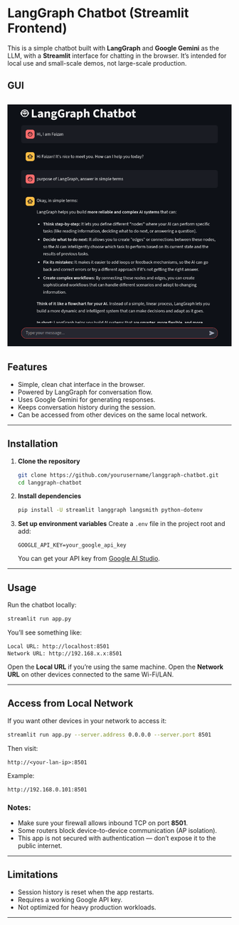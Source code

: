 # LangGraph Chatbot (Streamlit Frontend)

This is a simple chatbot built with **LangGraph** and **Google Gemini** as the LLM, with a **Streamlit** interface for chatting in the browser.
It’s intended for local use and small-scale demos, not large-scale production.

## GUI
![ChatBot App](gui.png)
---

## Features

* Simple, clean chat interface in the browser.
* Powered by LangGraph for conversation flow.
* Uses Google Gemini for generating responses.
* Keeps conversation history during the session.
* Can be accessed from other devices on the same local network.

---

## Installation

1. **Clone the repository**

   ```bash
   git clone https://github.com/yourusername/langgraph-chatbot.git
   cd langgraph-chatbot
   ```

2. **Install dependencies**

   ```bash
   pip install -U streamlit langgraph langsmith python-dotenv
   ```

3. **Set up environment variables**
   Create a `.env` file in the project root and add:

   ```env
   GOOGLE_API_KEY=your_google_api_key
   ```

   You can get your API key from [Google AI Studio](https://aistudio.google.com/app/apikey).

---

## Usage

Run the chatbot locally:

```bash
streamlit run app.py
```

You’ll see something like:

```
Local URL: http://localhost:8501
Network URL: http://192.168.x.x:8501
```

Open the **Local URL** if you’re using the same machine.
Open the **Network URL** on other devices connected to the same Wi-Fi/LAN.

---

## Access from Local Network

If you want other devices in your network to access it:

```bash
streamlit run app.py --server.address 0.0.0.0 --server.port 8501
```

Then visit:

```
http://<your-lan-ip>:8501
```

Example:

```
http://192.168.0.101:8501
```

### Notes:

* Make sure your firewall allows inbound TCP on port **8501**.
* Some routers block device-to-device communication (AP isolation).
* This app is not secured with authentication — don’t expose it to the public internet.

---

## Limitations

* Session history is reset when the app restarts.
* Requires a working Google API key.
* Not optimized for heavy production workloads.

---